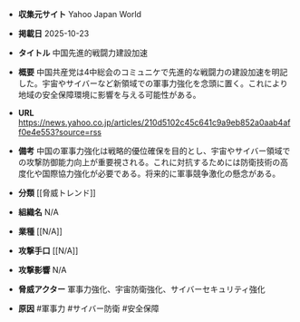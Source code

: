 - **収集元サイト**
Yahoo Japan World

- **掲載日**
2025-10-23

- **タイトル**
中国先進的戦闘力建設加速

- **概要**
中国共産党は4中総会のコミュニケで先進的な戦闘力の建設加速を明記した。宇宙やサイバーなど新領域での軍事力強化を念頭に置く。これにより地域の安全保障環境に影響を与える可能性がある。

- **URL**
https://news.yahoo.co.jp/articles/210d5102c45c641c9a9eb852a0aab4aff0e4e553?source=rss

- **備考**
中国の軍事力強化は戦略的優位確保を目的とし、宇宙やサイバー領域での攻撃防御能力向上が重要視される。これに対抗するためには防衛技術の高度化や国際協力強化が必要である。将来的に軍事競争激化の懸念がある。

- **分類**
[[脅威トレンド]]

- **組織名**
N/A

- **業種**
[[N/A]]

- **攻撃手口**
[[N/A]]

- **攻撃影響**
N/A

- **脅威アクター**
軍事力強化、宇宙防衛強化、サイバーセキュリティ強化

- **原因**
#軍事力 #サイバー防衛 #安全保障
